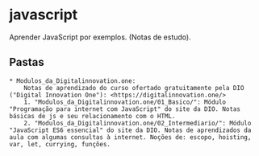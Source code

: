 # javascript
Aprender JavaScript por exemplos. (Notas de estudo).

## Pastas
	* Modulos_da_Digitalinnovation.one:
		Notas de aprendizado do curso ofertado gratuitamente pela DIO ("Digital Innovation One"): <https://digitalinnovation.one/>
		1. "Modulos_da_Digitalinnovation.one/01_Basico/": Módulo "Programação para internet com JavaScript" do site da DIO. Notas básicas de js e seu relacionamento com o HTML.
		2. "Modulos_da_Digitalinnovation.one/02_Intermediario/": Módulo "JavaScript ES6 essencial" do site da DIO. Notas de aprendizados da aula com algumas consultas à internet. Noções de: escopo, hoisting, var, let, currying, funções.

